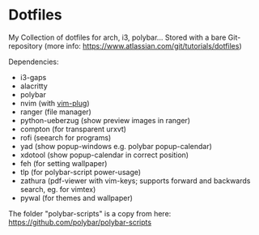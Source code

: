 # Dotfiles
My Collection of dotfiles for arch, i3, polybar...
Stored with a bare Git-repository (more info:
https://www.atlassian.com/git/tutorials/dotfiles)

Dependencies:

- i3-gaps
- alacritty
- polybar
- nvim (with [vim-plug](https://github.com/junegunn/vim-plug))
- ranger (file manager)
- python-ueberzug (show preview images in ranger)
- compton (for transparent urxvt)
- rofi (seearch for programs)
- yad (show popup-windows e.g. polybar popup-calendar)
- xdotool (show popup-calendar in correct position)
- feh (for setting wallpaper)
- tlp (for polybar-script power-usage)
- zathura (pdf-viewer with vim-keys; supports forward and backwards search, eg.
  for vimtex)
- pywal (for themes and wallpaper)

The folder "polybar-scripts" is a copy from here: https://github.com/polybar/polybar-scripts
